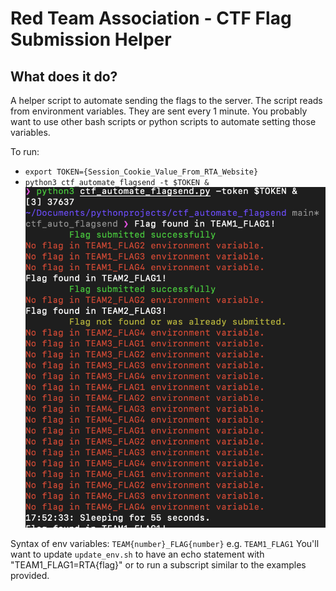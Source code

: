 # Red Team Association - CTF Flag Submission Helper

## What does it do?
A helper script to automate sending the flags to the server. The script reads from environment variables. They are sent every 1 minute. You probably want to use other bash scripts or python scripts to automate setting those variables. 

To run:
* `export TOKEN={Session_Cookie_Value_From_RTA_Website}`
* `python3 ctf_automate_flagsend -t $TOKEN &`
![example.png](example.png)


Syntax of env variables: `TEAM{number}_FLAG{number}` e.g. `TEAM1_FLAG1`
You'll want to update `update_env.sh` to have an echo statement with "TEAM1_FLAG1=RTA{flag}" or to run a subscript similar to the examples provided. 





